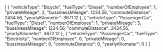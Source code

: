 [
    {
        "vehicleType": "Bicycle",
        "fuelType": "Diesel",
        "numberOfEmployee": 1,
        "privateMileage": 2,
        "bussinessMileage": 1234.56,
        "commuteDistance": 2434.56,
        "yearlyKilometer": 3671.12
    },
    {
        "vehicleType": "PassengerCar",
        "fuelType": "Diesel",
        "numberOfEmployee": 1,
        "privateMileage": 3,
        "bussinessMileage": 1234.56,
        "commuteDistance": 2434.56,
        "yearlyKilometer": 3672.12
    },
    {
        "vehicleType": "PassengerCar",
        "fuelType": "Electricity",
        "numberOfEmployee": 0,
        "privateMileage": 0,
        "bussinessMileage": 0,
        "commuteDistance": 0,
        "yearlyKilometer": 0
    }
]